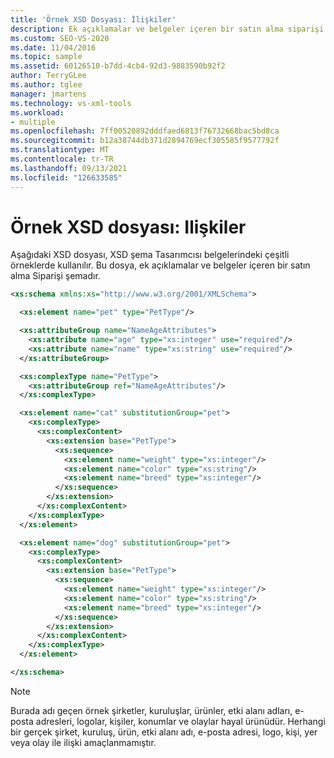 ```yaml
---
title: 'Örnek XSD Dosyası: İlişkiler'
description: Ek açıklamalar ve belgeler içeren bir satın alma siparişi şeması için örnek XSD dosyasını, XSD şema Tasarımcısı belgelerindeki çeşitli örneklerde kullanılan bir şekilde görüntüleyin.
ms.custom: SEO-VS-2020
ms.date: 11/04/2016
ms.topic: sample
ms.assetid: 60126510-b7dd-4cb4-92d3-9883590b92f2
author: TerryGLee
ms.author: tglee
manager: jmartens
ms.technology: vs-xml-tools
ms.workload:
- multiple
ms.openlocfilehash: 7ff00520892dddfaed6813f76732668bac5bd8ca
ms.sourcegitcommit: b12a38744db371d2894769ecf305585f9577792f
ms.translationtype: MT
ms.contentlocale: tr-TR
ms.lasthandoff: 09/13/2021
ms.locfileid: "126633585"
---
```

# <a name="sample-xsd-file-relationships"></a>Örnek XSD dosyası: Ilişkiler

Aşağıdaki XSD dosyası, XSD şema Tasarımcısı belgelerindeki çeşitli örneklerde kullanılır. Bu dosya, ek açıklamalar ve belgeler içeren bir satın alma Siparişi şemadır.

```xml
<xs:schema xmlns:xs="http://www.w3.org/2001/XMLSchema">

  <xs:element name="pet" type="PetType"/>

  <xs:attributeGroup name="NameAgeAttributes">
    <xs:attribute name="age" type="xs:integer" use="required"/>
    <xs:attribute name="name" type="xs:string" use="required"/>
  </xs:attributeGroup>

  <xs:complexType name="PetType">
    <xs:attributeGroup ref="NameAgeAttributes"/>
  </xs:complexType>

  <xs:element name="cat" substitutionGroup="pet">
    <xs:complexType>
      <xs:complexContent>
        <xs:extension base="PetType">
          <xs:sequence>
            <xs:element name="weight" type="xs:integer"/>
            <xs:element name="color" type="xs:string"/>
            <xs:element name="breed" type="xs:integer"/>
          </xs:sequence>
        </xs:extension>
      </xs:complexContent>
    </xs:complexType>
  </xs:element>

  <xs:element name="dog" substitutionGroup="pet">
    <xs:complexType>
      <xs:complexContent>
        <xs:extension base="PetType">
          <xs:sequence>
            <xs:element name="weight" type="xs:integer"/>
            <xs:element name="color" type="xs:string"/>
            <xs:element name="breed" type="xs:integer"/>
          </xs:sequence>
        </xs:extension>
      </xs:complexContent>
    </xs:complexType>
  </xs:element>

</xs:schema>
```

> [!NOTE]
> Burada adı geçen örnek şirketler, kuruluşlar, ürünler, etki alanı adları, e-posta adresleri, logolar, kişiler, konumlar ve olaylar hayal ürünüdür. Herhangi bir gerçek şirket, kuruluş, ürün, etki alanı adı, e-posta adresi, logo, kişi, yer veya olay ile ilişki amaçlanmamıştır.
